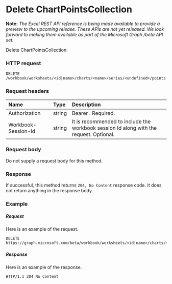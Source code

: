 # Delete ChartPointsCollection

**Note:** _The Excel REST API reference is being made available to provide a preview to the upcoming release. These APIs are not yet released. We look forward to making them available as part of the Microsoft Graph /beta API set._

Delete ChartPointsCollection.
### HTTP request
<!-- { "blockType": "ignored" } -->
```http
DELETE /workbook/worksheets/<id|name>/charts/<name>/series/<undefined>/points

```
### Request headers
| Name       | Type | Description|
|:---------------|:--------|:----------|
| Authorization  |string | Bearer <token>. Required.| 
| Workbook-Session-Id  |string |It is recommended to include the workbook session Id along with the request. Optional.|

### Request body
Do not supply a request body for this method.


### Response
If successful, this method returns `204, No Content` response code. It does not return anything in the response body.

### Example
##### Request
Here is an example of the request.
<!-- {
  "blockType": "request",
  "name": "delete_chartpointscollection"
}-->
```http
DELETE https://graph.microsoft.com/beta/workbook/worksheets/<id|name>/charts/<name>/series/<undefined>/points
```
##### Response
Here is an example of the response.
<!-- {
  "blockType": "response",
  "truncated": false
} -->
```http
HTTP/1.1 204 No Content
```

<!-- uuid: 8fcb5dbc-d5aa-4681-8e31-b001d5168d79
2015-10-25 14:57:30 UTC -->
<!-- {
  "type": "#page.annotation",
  "description": "Delete ChartPointsCollection",
  "keywords": "",
  "section": "documentation",
  "tocPath": ""
}-->